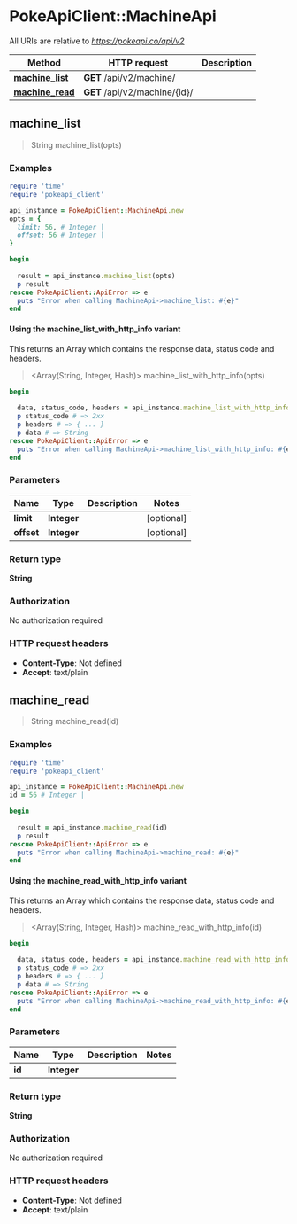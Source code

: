 # PokeApiClient::MachineApi

All URIs are relative to *https://pokeapi.co/api/v2*

| Method | HTTP request | Description |
| ------ | ------------ | ----------- |
| [**machine_list**](MachineApi.md#machine_list) | **GET** /api/v2/machine/ |  |
| [**machine_read**](MachineApi.md#machine_read) | **GET** /api/v2/machine/{id}/ |  |


## machine_list

> String machine_list(opts)



### Examples

```ruby
require 'time'
require 'pokeapi_client'

api_instance = PokeApiClient::MachineApi.new
opts = {
  limit: 56, # Integer | 
  offset: 56 # Integer | 
}

begin
  
  result = api_instance.machine_list(opts)
  p result
rescue PokeApiClient::ApiError => e
  puts "Error when calling MachineApi->machine_list: #{e}"
end
```

#### Using the machine_list_with_http_info variant

This returns an Array which contains the response data, status code and headers.

> <Array(String, Integer, Hash)> machine_list_with_http_info(opts)

```ruby
begin
  
  data, status_code, headers = api_instance.machine_list_with_http_info(opts)
  p status_code # => 2xx
  p headers # => { ... }
  p data # => String
rescue PokeApiClient::ApiError => e
  puts "Error when calling MachineApi->machine_list_with_http_info: #{e}"
end
```

### Parameters

| Name | Type | Description | Notes |
| ---- | ---- | ----------- | ----- |
| **limit** | **Integer** |  | [optional] |
| **offset** | **Integer** |  | [optional] |

### Return type

**String**

### Authorization

No authorization required

### HTTP request headers

- **Content-Type**: Not defined
- **Accept**: text/plain


## machine_read

> String machine_read(id)



### Examples

```ruby
require 'time'
require 'pokeapi_client'

api_instance = PokeApiClient::MachineApi.new
id = 56 # Integer | 

begin
  
  result = api_instance.machine_read(id)
  p result
rescue PokeApiClient::ApiError => e
  puts "Error when calling MachineApi->machine_read: #{e}"
end
```

#### Using the machine_read_with_http_info variant

This returns an Array which contains the response data, status code and headers.

> <Array(String, Integer, Hash)> machine_read_with_http_info(id)

```ruby
begin
  
  data, status_code, headers = api_instance.machine_read_with_http_info(id)
  p status_code # => 2xx
  p headers # => { ... }
  p data # => String
rescue PokeApiClient::ApiError => e
  puts "Error when calling MachineApi->machine_read_with_http_info: #{e}"
end
```

### Parameters

| Name | Type | Description | Notes |
| ---- | ---- | ----------- | ----- |
| **id** | **Integer** |  |  |

### Return type

**String**

### Authorization

No authorization required

### HTTP request headers

- **Content-Type**: Not defined
- **Accept**: text/plain

